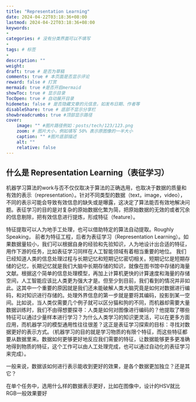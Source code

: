 ```yaml
---
title: "Representation Learning"
date: 2024-04-22T03:18:36+08:00
lastmod: 2024-04-22T03:18:36+08:00
keywords: 
- 
categories: # 没有分类界面可以不填写
- 
tags: # 标签
- 
description: ""
weight:
draft: true # 是否为草稿
comments: true # 本页面是否显示评论
reward: false # 打赏
mermaid: true #是否开启mermaid
showToc: true # 显示目录
TocOpen: true # 自动展开目录
hidemeta: false # 是否隐藏文章的元信息，如发布日期、作者等
disableShare: true # 底部不显示分享栏
showbreadcrumbs: true #顶部显示路径
cover:
    image: "" #图片路径例如：posts/tech/123/123.png
    zoom: # 图片大小，例如填写 50% 表示原图像的一半大小
    caption: "" #图片底部描述
    alt: ""
    relative: false
---
```


## 什么是 Representation Learning（表征学习）

机器学习算法的work与否不仅仅取决于算法的正确选用，也取决于数据的质量和有效的表示（representation）。针对不同类型的数据（text，image，video），不同的表示可能会导致有效信息的缺失或是曝露，这决定了算法能否有效地解决问题。表征学习的目的是对复杂的原始数据化繁为简，把原始数据的无效的或者冗余的信息剔除，把有效信息进行提炼，形成特征（feature）。

特征提取可以人为地手工处理，也可以借助特定的算法自动提取。Roughly Speaking， 前者为特征工程，后者为表征学习（Representation Learning）。如果数据量较小，我们可以根据自身的经验和先验知识，人为地设计出合适的特征，用作下游的任务，比如表征学习同样在人工智能领域有着相当重要的地位。 我们已经知道人类的信息处理过程与长期记忆和短期记忆密切相关。短期记忆是短期存储的记忆，长期记忆就是我们大脑中长期存储的知识，就像在图书馆中存储的海量文献。根据这个简单的信息处理模型，再加上计算机更快的计算速度和海量的存储空间，人工智能应该比人类更为强大才是。但至少到目前，我们看到的情况并非如此。这其中一个重要的原因就是我们还未能破解人类大脑究竟是如何对数据进行编码，和对知识进行存储的。处理外界信息的第一步就是要将其编码，投影到某一空间。比如说，当人类仅需要几个例子就可以区分猫和狗的不同，而机器却需要大量数据训练时，我们不由得想要探寻：人类是如何对图像进行编码的？他提取了哪些特征可以通过少量样本进行学习？为什么人类学习的知识更灵活，可以在更多方面应用，而机器学习的模型通用性往往很差？这正是表征学习探索的目标：寻找对数据更好的表示方式。（机器学习的目的就是学习物质的有限个特征，而这些特征都要从数据里来。数据如何更够更好地反应我们需要的特征，让数据能够更多更准确地得到物质的特征，这个工作可以由人工处理完成，也可以通过自动化的表征学习来完成）。



一般来说，数据该如何进行表示能收到更好的效果，是各个数据更加独立？还是其它？

在单个任务中，选用什么样的数据表示更好，比如在图像中，设计的HSV就比RGB一般效果要好
